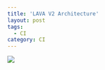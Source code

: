 ```yaml
---
title: 'LAVA V2 Architecture'
layout: post
tags:
  - CI
category: CI
---
```

![](https://validation.linaro.org/static/docs/v2/_images/arch-overview.svg)